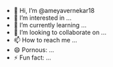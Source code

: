 - 👋 Hi, I’m @ameyavernekar18
- 👀 I’m interested in ...
- 🌱 I’m currently learning ...
- 💞️ I’m looking to collaborate on ...
- 📫 How to reach me ...
- 😄 Pornous: ...
- ⚡ Fun fact: ...

<!---
ameyavernekar18/ameyavernekar18 is a ✨ special ✨ repository because its `README.md` (this file) appears on your GitHub profile.
You can click the Preview link to take a look at your changes.
--->
